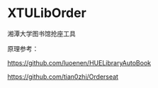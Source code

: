 # XTULibOrder
湘潭大学图书馆抢座工具



原理参考：

https://github.com/luoenen/HUELibraryAutoBook

https://github.com/tian0zhi/Orderseat



